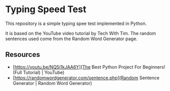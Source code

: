 # Typing Speed Test
This repository is a simple typing spee test implemented in Python.

It is based on the YouTube video tutorial by Tech With Tim. The random sentences used come from the Random Word Generator page.

## Resources

- [https://youtu.be/NQ5i1kJAA6Y](The Best Python Project For Beginners! (Full Tutorial) | YouTube)
- [https://randomwordgenerator.com/sentence.php](Random Sentence Generator | Random Word Generator)
